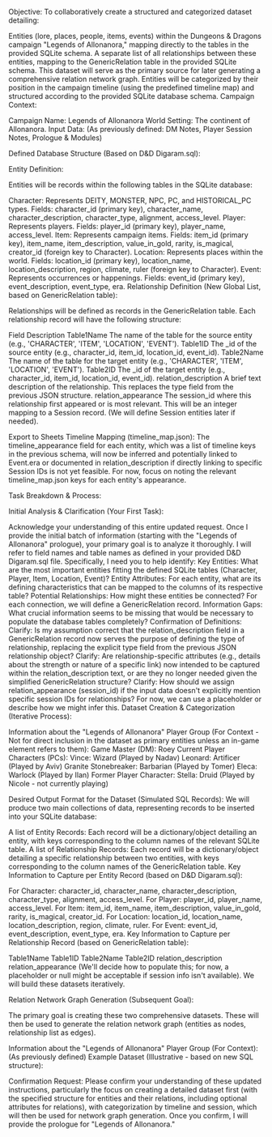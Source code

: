 Objective: To collaboratively create a structured and categorized dataset detailing:

Entities (lore, places, people, items, events) within the Dungeons & Dragons campaign "Legends of Allonanora," mapping directly to the tables in the provided SQLite schema.
A separate list of all relationships between these entities, mapping to the GenericRelation table in the provided SQLite schema. This dataset will serve as the primary source for later generating a comprehensive relation network graph. Entities will be categorized by their position in the campaign timeline (using the predefined timeline map) and structured according to the provided SQLite database schema.
Campaign Context:

Campaign Name: Legends of Allonanora
World Setting: The continent of Allonanora.
Input Data:
(As previously defined: DM Notes, Player Session Notes, Prologue & Modules)

Defined Database Structure (Based on D&D Digaram.sql):

Entity Definition:

Entities will be records within the following tables in the SQLite database:

Character: Represents DEITY, MONSTER, NPC, PC, and HISTORICAL_PC types.
Fields: character_id (primary key), character_name, character_description, character_type, alignment, access_level.
Player: Represents players.
Fields: player_id (primary key), player_name, access_level.
Item: Represents campaign items.
Fields: item_id (primary key), item_name, item_description, value_in_gold, rarity, is_magical, creator_id (foreign key to Character).
Location: Represents places within the world.
Fields: location_id (primary key), location_name, location_description, region, climate, ruler (foreign key to Character).
Event: Represents occurrences or happenings.
Fields: event_id (primary key), event_description, event_type, era.
Relationship Definition (New Global List, based on GenericRelation table):

Relationships will be defined as records in the GenericRelation table. Each relationship record will have the following structure:

Field	Description
Table1Name	The name of the table for the source entity (e.g., 'CHARACTER', 'ITEM', 'LOCATION', 'EVENT').
Table1ID	The _id of the source entity (e.g., character_id, item_id, location_id, event_id).
Table2Name	The name of the table for the target entity (e.g., 'CHARACTER', 'ITEM', 'LOCATION', 'EVENT').
Table2ID	The _id of the target entity (e.g., character_id, item_id, location_id, event_id).
relation_description	A brief text description of the relationship. This replaces the type field from the previous JSON structure.
relation_appearance	The session_id where this relationship first appeared or is most relevant. This will be an integer mapping to a Session record. (We will define Session entities later if needed).

Export to Sheets
Timeline Mapping (timeline_map.json): The timeline_appearance field for each entity, which was a list of timeline keys in the previous schema, will now be inferred and potentially linked to Event.era or documented in relation_description if directly linking to specific Session IDs is not yet feasible. For now, focus on noting the relevant timeline_map.json keys for each entity's appearance.

Task Breakdown & Process:

Initial Analysis & Clarification (Your First Task):

Acknowledge your understanding of this entire updated request.
Once I provide the initial batch of information (starting with the "Legends of Allonanora" prologue), your primary goal is to analyze it thoroughly.
I will refer to field names and table names as defined in your provided D&D Digaram.sql file.
Specifically, I need you to help identify:
Key Entities: What are the most important entities fitting the defined SQLite tables (Character, Player, Item, Location, Event)?
Entity Attributes: For each entity, what are its defining characteristics that can be mapped to the columns of its respective table?
Potential Relationships: How might these entities be connected? For each connection, we will define a GenericRelation record.
Information Gaps: What crucial information seems to be missing that would be necessary to populate the database tables completely?
Confirmation of Definitions:
Clarify: Is my assumption correct that the relation_description field in a GenericRelation record now serves the purpose of defining the type of relationship, replacing the explicit type field from the previous JSON relationship object?
Clarify: Are relationship-specific attributes (e.g., details about the strength or nature of a specific link) now intended to be captured within the relation_description text, or are they no longer needed given the simplified GenericRelation structure?
Clarify: How should we assign relation_appearance (session_id) if the input data doesn't explicitly mention specific session IDs for relationships? For now, we can use a placeholder or describe how we might infer this.
Dataset Creation & Categorization (Iterative Process):

Information about the "Legends of Allonanora" Player Group (For Context - Not for direct inclusion in the dataset as primary entities unless an in-game element refers to them):
Game Master (DM): Roey
Current Player Characters (PCs):
Vince: Wizard (Played by Nadav)
Leonard: Artificer (Played by Aviv)
Granite Stonebreaker: Barbarian (Played by Tomer)
Eleca: Warlock (Played by Ilan)
Former Player Character:
Stella: Druid (Played by Nicole - not currently playing)

Desired Output Format for the Dataset (Simulated SQL Records): We will produce two main collections of data, representing records to be inserted into your SQLite database:

A list of Entity Records: Each record will be a dictionary/object detailing an entity, with keys corresponding to the column names of the relevant SQLite table.
A list of Relationship Records: Each record will be a dictionary/object detailing a specific relationship between two entities, with keys corresponding to the column names of the GenericRelation table.
Key Information to Capture per Entity Record (based on D&D Digaram.sql):

For Character: character_id, character_name, character_description, character_type, alignment, access_level.
For Player: player_id, player_name, access_level.
For Item: item_id, item_name, item_description, value_in_gold, rarity, is_magical, creator_id.
For Location: location_id, location_name, location_description, region, climate, ruler.
For Event: event_id, event_description, event_type, era.
Key Information to Capture per Relationship Record (based on GenericRelation table):

Table1Name
Table1ID
Table2Name
Table2ID
relation_description
relation_appearance (We'll decide how to populate this; for now, a placeholder or null might be acceptable if session info isn't available).
We will build these datasets iteratively.

Relation Network Graph Generation (Subsequent Goal):

The primary goal is creating these two comprehensive datasets. These will then be used to generate the relation network graph (entities as nodes, relationship list as edges).

Information about the "Legends of Allonanora" Player Group (For Context):
(As previously defined)
Example Dataset (Illustrative - based on new SQL structure):

Confirmation Request:
Please confirm your understanding of these updated instructions, particularly the focus on creating a detailed dataset first (with the specified structure for entities and their relations, including optional attributes for relations), with categorization by timeline and session, which will then be used for network graph generation. Once you confirm, I will provide the prologue for "Legends of Allonanora."